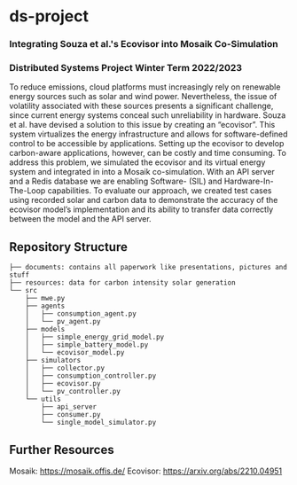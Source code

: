 # ds-project
### Integrating Souza et al.'s Ecovisor into Mosaik Co-Simulation
### Distributed Systems Project Winter Term 2022/2023

To reduce emissions, cloud platforms must increasingly rely on renewable energy
sources such as solar and wind power. Nevertheless, the issue of volatility
associated with these sources presents a significant challenge, since current
energy systems conceal such unreliability in hardware. Souza et al. have
devised a solution to this issue by creating an “ecovisor”. This system
virtualizes the energy infrastructure and allows for software-defined control
to be accessible by applications. Setting up the ecovisor to develop
carbon-aware applications, however, can be costly and time consuming. To
address this problem, we simulated the ecovisor and its virtual energy system
and integrated in into a Mosaik co-simulation. With an API server and a Redis
database we are enabling Software- (SIL) and Hardware-In-The-Loop capabilities.
To evaluate our approach, we created test cases using recorded solar and carbon
data to demonstrate the accuracy of the ecovisor model’s implementation and its
ability to transfer data correctly between the model and the API server.

## Repository Structure

```
├── documents: contains all paperwork like presentations, pictures and stuff
├── resources: data for carbon intensity solar generation
└── src
    ├── mwe.py
    ├── agents
    │   ├── consumption_agent.py
    │   └── pv_agent.py
    ├── models
    │   ├── simple_energy_grid_model.py
    │   ├── simple_battery_model.py
    │   └── ecovisor_model.py
    ├── simulators
    │   ├── collector.py
    │   ├── consumption_controller.py
    │   ├── ecovisor.py
    │   └── pv_controller.py
    └── utils
        ├── api_server
        ├── consumer.py
        └── single_model_simulator.py
```

## Further Resources
Mosaik: https://mosaik.offis.de/
Ecovisor: https://arxiv.org/abs/2210.04951
